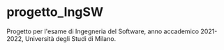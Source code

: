 # progetto_IngSW
Progetto per l'esame di Ingegneria del Software, anno accademico 2021-2022, Università degli Studi di Milano. 
